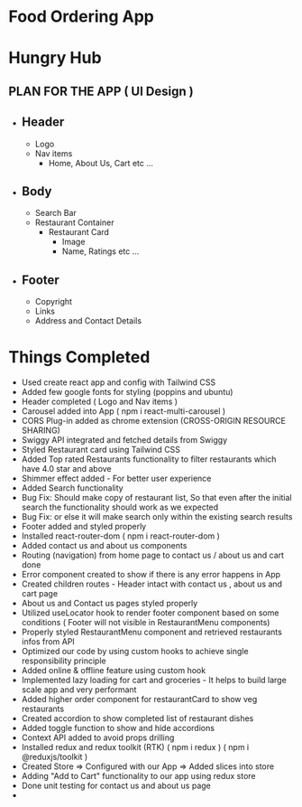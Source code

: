# Food Ordering App

# Hungry Hub

## PLAN FOR THE APP ( UI Design )

- ## Header

  - Logo
  - Nav items
    - Home, About Us, Cart etc ...

- ## Body

  - Search Bar
  - Restaurant Container
    - Restaurant Card
      - Image
      - Name, Ratings etc ...

- ## Footer

  - Copyright
  - Links
  - Address and Contact Details

# Things Completed

- Used create react app and config with Tailwind CSS
- Added few google fonts for styling (poppins and ubuntu)
- Header completed ( Logo and Nav items )
- Carousel added into App ( npm i react-multi-carousel )
- CORS Plug-in added as chrome extension (CROSS-ORIGIN RESOURCE SHARING)
- Swiggy API integrated and fetched details from Swiggy
- Styled Restaurant card using Tailwind CSS
- Added Top rated Restaurants functionality to filter restaurants which have 4.0 star and above
- Shimmer effect added - For better user experience
- Added Search functionality
- Bug Fix: Should make copy of restaurant list, So that even after the initial search the functionality should work as we expected
- Bug Fix: or else it will make search only within the existing search results
- Footer added and styled properly
- Installed react-router-dom ( npm i react-router-dom )
- Added contact us and about us components
- Routing (navigation) from home page to contact us / about us and cart done
- Error component created to show if there is any error happens in App
- Created children routes - Header intact with contact us , about us and cart page
- About us and Contact us pages styled properly
- Utilized useLocator hook to render footer component based on some conditions ( Footer will not visible in RestaurantMenu components)
- Properly styled RestaurantMenu component and retrieved restaurants infos from API
- Optimized our code by using custom hooks to achieve single responsibility principle
- Added online & offline feature using custom hook
- Implemented lazy loading for cart and groceries - It helps to build large scale app and very performant
- Added higher order component for restaurantCard to show veg restaurants
- Created accordion to show completed list of restaurant dishes
- Added toggle function to show and hide accordions
- Context API added to avoid props drilling
- Installed redux and redux toolkit (RTK) ( npm i redux ) ( npm i @reduxjs/toolkit )
- Created Store => Configured with our App => Added slices into store
- Adding "Add to Cart" functionality to our app using redux store
- Done unit testing for contact us and about us page
-
